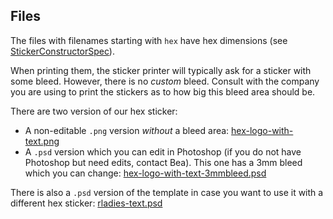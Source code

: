 ## Files

The files with filenames starting with `hex` have hex dimensions (see [StickerConstructorSpec](https://github.com/terinjokes/StickerConstructorSpec)).

When printing them, the sticker printer will typically ask for a sticker with some bleed. However, there is no _custom_ bleed. Consult with the company you are using to print the stickers as to how big this bleed area should be.

There are two version of our hex sticker:
- A non-editable `.png` version _without_ a bleed area: [hex-logo-with-text.png](https://github.com/rladies/starter-kit/blob/master/stickers/hex-logo-with-text.png)
- A `.psd` version which you can edit in Photoshop (if you do not have Photoshop but need edits, contact Bea). This one has a 3mm bleed which you can change: [hex-logo-with-text-3mmbleed.psd](https://github.com/rladies/starter-kit/blob/master/stickers/psd_files/hex-logo-with-text-3mmbleed.psd)

There is also a `.psd` version of the template in case you want to use it with a different hex sticker: [rladies-text.psd](https://github.com/rladies/starter-kit/blob/master/stickers/psd_files/rladies-text-stickermule.psd)
